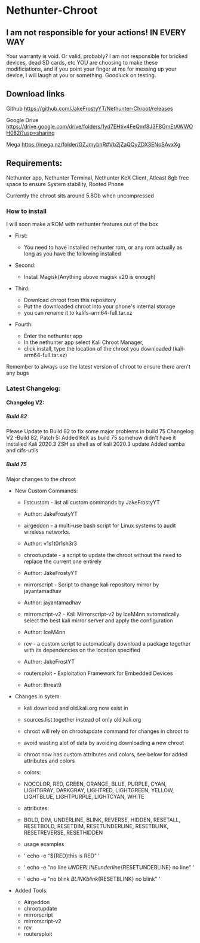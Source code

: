 # Nethunter-Chroot
 ## I am not responsible for your actions! IN EVERY WAY ##
Your warranty is void. Or valid, probably?
I am not responsible for bricked devices, dead SD cards, etc
YOU are choosing to make these modificiations, and if
you point your finger at me for messing up your device, I will laugh at you or something.
Goodluck on testing.

## Download links ##
Github
https://github.com/JakeFrostyYT/Nethunter-Chroot/releases

Google Drive
https://drive.google.com/drive/folders/1yd7EHtiv4FeQmf8J3F8GmEtAWWOH082i?usp=sharing

Mega
https://mega.nz/folder/GZJmybhR#Vb2jZaQQyZDX3ENoSAvxXg

## Requirements: ##
Nethunter app,
Nethunter Terminal,
Nethunter KeX Client,
Atleast 8gb free space to ensure System stability,
Rooted Phone

Currently the chroot sits around 5.8Gb when uncompressed

###      How to install     ###
I will soon make a ROM with nethunter features out of the box

- First:
  - You need to have installed nethunter rom, or any rom actually as long as you have the following installed

- Second:
  - Install Magisk(Anything above magisk v20 is enough)

- Third:
  - Download chroot from this repository
  - Put the downloaded chroot into your phone's internal storage
  - you can rename it to kalifs-arm64-full.tar.xz

- Fourth:
  - Enter the nethunter app
  - In the nethunter app select Kali Chroot Manager,
  - click install, type the location of the chroot you downloaded (kali-arm64-full.tar.xz)

Remember to always use the latest version of chroot to ensure there aren't any bugs
### Latest Changelog: ###

#### Changelog V2: ####

##### Build 82 #####
Please Update to Build 82 to fix some major problems in build 75
Changelog V2
-Build 82, Patch 5:
Added KeX as build 75 somehow didn't have it installed
Kali 2020.3
ZSH as shell as of kali 2020.3 update
Added samba and cifs-utils

##### Build 75 #####
Major changes to the chroot

 - New Custom Commands:

   - listcustom - list all custom commands by JakeFrostyYT
    - Author: JakeFrostyYT

   - airgeddon - a multi-use bash script for Linux systems to audit wireless networks.
    - Author: v1s1t0r1sh3r3

   - chrootupdate - a script to update the chroot without the need to replace the current one entirely
    - Author: JakeFrostyYT

   - mirrorscript - Script to change kali repository mirror by jayantamadhav
    - Author: jayantamadhav

   - mirrorscript-v2 - Kali Mirrorscript-v2 by IceM4nn automatically select the best kali mirror server and apply the configuration
    - Author: IceM4nn

   - rcv - a custom script to automatically download a package together with its dependencies on the location specified
    - Author: JakeFrostYT

   - routersploit - Exploitation Framework for Embedded Devices
    - Author: threat9

- Changes in sytem:

   - kali.download and old.kali.org now exist in
   - sources.list together instead of only old.kali.org

   - chroot will rely on chrootupdate command for changes in chroot to
   - avoid wasting alot of data by avoiding downloading a new chroot

   - chroot now has custom attributes and colors, see below for added attributes and colors

    - colors:
     - NOCOLOR, RED, GREEN, ORANGE, BLUE, PURPLE, CYAN, LIGHTGRAY, DARKGRAY, LIGHTRED, LIGHTGREEN, YELLOW, LIGHTBLUE, LIGHTPURPLE, LIGHTCYAN, WHITE
     - attributes:
     - BOLD, DIM, UNDERLINE, BLINK, REVERSE, HIDDEN, RESETALL, RESETBOLD, RESETDIM, RESETUNDERLINE, RESETBLINK, RESETREVERSE, RESETHIDDEN

     - usage examples
     - ' echo -e "${RED}this is RED" '
     - ' echo -e "no line ${UNDERLINE}underline${RESETUNDERLINE} no line" '
     - ' echo -e "no blink ${BLINK}blink${RESETBLINK} no blink" '

- Added Tools:
  - Airgeddon
  - chrootupdate
  - mirrorscript
  - mirrorscript-v2
  - rcv
  - routersploit
